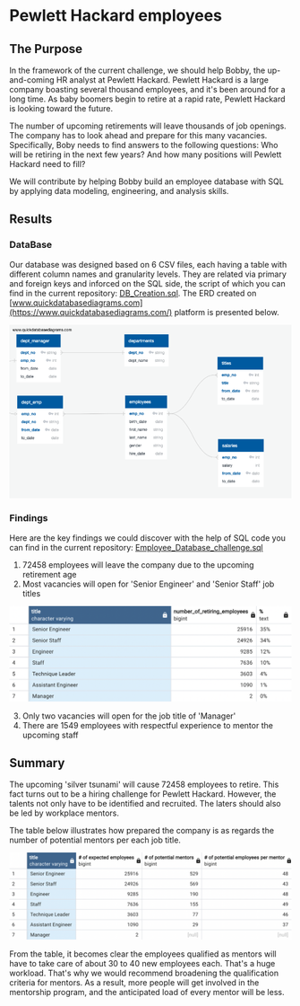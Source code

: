 # Pewlett Hackard employees

## The Purpose
In the framework of the current challenge, we should help Bobby, the up-and-coming HR analyst at Pewlett Hackard. Pewlett Hackard is a large company boasting several thousand employees, and it's been around for a long time. As baby boomers begin to retire at a rapid rate, Pewlett Hackard is looking toward the future.

The number of upcoming retirements will leave thousands of job openings. The company has to look ahead and prepare for this many vacancies. Specifically, Boby needs to find answers to the following questions: Who will be retiring in the next few years? And how many positions will Pewlett Hackard need to fill?

We will contribute by helping Bobby build an employee database with SQL by applying data modeling, engineering, and analysis skills.

## Results
### DataBase
Our database was designed based on 6 CSV files, each having a table with different column names and granularity levels. They are related via primary and foreign keys and inforced on the SQL side, the script of which you can find in the current repository: [DB_Creation.sql](https://github.com/ArmineKhanan/Pewlett_Hackard_employees/blob/main/DB_Creation.sql). The ERD created on [www.quickdatabasediagrams.com](https://www.quickdatabasediagrams.com/) platform is presented below.

<img src="https://github.com/ArmineKhanan/Pewlett_Hackard_employees/blob/main/ERD.png" width="800" />

### Findings

Here are the key findings we could discover with the help of SQL code you can find in the current repository: [Employee_Database_challenge.sql](https://github.com/ArmineKhanan/Pewlett_Hackard_employees/blob/main/Employee_Database_challenge.sql)
1. 72458 employees will leave the company due to the upcoming retirement age
2. Most vacancies will open for 'Senior Engineer' and 'Senior Staff' job titles

<img src="https://github.com/ArmineKhanan/Pewlett_Hackard_employees/blob/main/How%20many%20roles%20will%20need%20to%20be%20filled.png" width="800" />

3. Only two vacancies will open for the job title of 'Manager'
4. There are 1549 employees with respectful experience to mentor the upcoming staff

## Summary

The upcoming 'silver tsunami' will cause 72458 employees to retire. This fact turns out to be a hiring challenge for Pewlett Hackard. However, the talents not only have to be identified and recruited. The laters should also be led by workplace mentors.

The table below illustrates how prepared the company is as regards the number of potential mentors per each job title.

<img src="https://github.com/ArmineKhanan/Pewlett_Hackard_employees/blob/main/Are%20there%20enough%20qualified%20employees.png" width="800" />

From the table, it becomes clear the employees qualified as mentors will have to take care of about 30 to 40 new employees each. That's a huge workload. That's why we would recommend broadening the qualification criteria for mentors. As a result, more people will get involved in the mentorship program, and the anticipated load of every mentor will be less.
